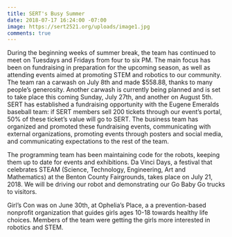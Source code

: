 ```yaml
---
title: SERT's Busy Summer
date: 2018-07-17 16:24:00 -07:00
image: https://sert2521.org/uploads/image1.jpg
comments: true
---
```


During the beginning weeks of summer break, the team has continued to meet on Tuesdays and Fridays from four to six PM. The main focus has been on fundraising in preparation for the upcoming season, as well as attending events aimed at promoting STEM and robotics to our community. The team ran a carwash on July 8th and made $558.88, thanks to many people’s generosity. Another carwash is currently being planned and is set to take place this coming Sunday, July 27th, and another on August 5th. SERT has established a fundraising opportunity with the Eugene Emeralds baseball team: if SERT members sell 200 tickets through our event’s portal, 50% of these ticket’s value will go to SERT. The business team has organized and promoted these fundraising events, communicating with external organizations, promoting events through posters and social media, and communicating expectations to the rest of the team.

The programming team has been maintaining code for the robots, keeping them up to date for events and exhibitions. Da Vinci Days, a festival that celebrates STEAM (Science, Technology, Engineering, Art and Mathematics) at the Benton County Fairgrounds, takes place on July 21, 2018. We will be driving our robot and demonstrating our Go Baby Go trucks to visitors.

Girl’s Con was on June 30th, at Ophelia’s Place, a a prevention-based nonprofit organization that guides girls ages 10-18 towards healthy life choices. Members of the team were getting the girls more interested in robotics and STEM.